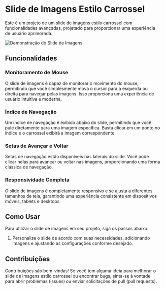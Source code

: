 # Slide de Imagens Estilo Carrossel

Este é um projeto de um slide de imagens estilo carrossel com funcionalidades avançadas, projetado para proporcionar uma experiência de usuário aprimorada.

![Demonstração do Slide de Imagens](screenshot.png)

## Funcionalidades

### Monitoramento de Mouse

O slide de imagens é capaz de monitorar o movimento do mouse, permitindo que você simplesmente mova o cursor para a esquerda ou direita para navegar pelas imagens. Isso proporciona uma experiência de usuário intuitiva e moderna.

### Índice de Navegação

Um índice de navegação é exibido abaixo do slide, permitindo que você pule diretamente para uma imagem específica. Basta clicar em um ponto no índice e o carrossel exibirá a imagem correspondente.

### Setas de Avançar e Voltar

Setas de navegação estão disponíveis nas laterais do slide. Você pode clicar nelas para avançar ou voltar nas imagens, proporcionando uma forma clássica de navegação.

### Responsividade Completa

O slide de imagens é completamente responsivo e se ajusta a diferentes tamanhos de tela, garantindo uma experiência consistente em dispositivos móveis, tablets e desktops.

## Como Usar

Para utilizar o slide de imagens em seu projeto, siga os passos abaixo:

1. Personalize o slide de acordo com suas necessidades, adicionando imagens e ajustando as configurações conforme desejado.

## Contribuições

Contribuições são bem-vindas! Se você tem alguma ideia para melhorar o slide de imagens estilo carrossel ou encontrar bugs, sinta-se à vontade para abrir problemas (issues) ou enviar solicitações de pull (pull requests).

